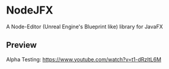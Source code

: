 # NodeJFX
A Node-Editor (Unreal Engine's Blueprint like) library for JavaFX

## Preview
Alpha Testing:
https://www.youtube.com/watch?v=t1-dRzItL6M
